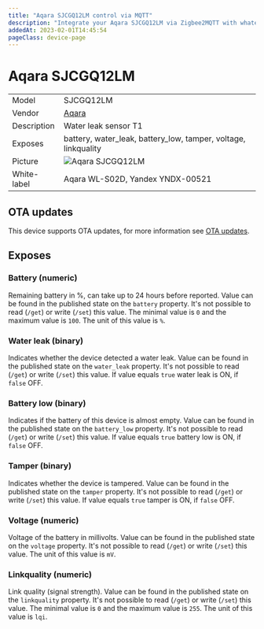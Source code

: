```yaml
---
title: "Aqara SJCGQ12LM control via MQTT"
description: "Integrate your Aqara SJCGQ12LM via Zigbee2MQTT with whatever smart home infrastructure you are using without the vendor's bridge or gateway."
addedAt: 2023-02-01T14:45:54
pageClass: device-page
---
```


<!-- !!!! -->
<!-- ATTENTION: This file is auto-generated through docgen! -->
<!-- You can only edit the "Notes"-Section between the two comment lines "Notes BEGIN" and "Notes END". -->
<!-- Do not use h1 or h2 heading within "## Notes"-Section. -->
<!-- !!!! -->

# Aqara SJCGQ12LM

|     |     |
|-----|-----|
| Model | SJCGQ12LM  |
| Vendor  | [Aqara](/supported-devices/#v=Aqara)  |
| Description | Water leak sensor T1 |
| Exposes | battery, water_leak, battery_low, tamper, voltage, linkquality |
| Picture | ![Aqara SJCGQ12LM](https://www.zigbee2mqtt.io/images/devices/SJCGQ12LM.png) |
| White-label | Aqara WL-S02D, Yandex YNDX-00521 |


<!-- Notes BEGIN: You can edit here. Add "## Notes" headline if not already present. -->


<!-- Notes END: Do not edit below this line -->


## OTA updates
This device supports OTA updates, for more information see [OTA updates](../guide/usage/ota_updates.md).



## Exposes

### Battery (numeric)
Remaining battery in %, can take up to 24 hours before reported.
Value can be found in the published state on the `battery` property.
It's not possible to read (`/get`) or write (`/set`) this value.
The minimal value is `0` and the maximum value is `100`.
The unit of this value is `%`.

### Water leak (binary)
Indicates whether the device detected a water leak.
Value can be found in the published state on the `water_leak` property.
It's not possible to read (`/get`) or write (`/set`) this value.
If value equals `true` water leak is ON, if `false` OFF.

### Battery low (binary)
Indicates if the battery of this device is almost empty.
Value can be found in the published state on the `battery_low` property.
It's not possible to read (`/get`) or write (`/set`) this value.
If value equals `true` battery low is ON, if `false` OFF.

### Tamper (binary)
Indicates whether the device is tampered.
Value can be found in the published state on the `tamper` property.
It's not possible to read (`/get`) or write (`/set`) this value.
If value equals `true` tamper is ON, if `false` OFF.

### Voltage (numeric)
Voltage of the battery in millivolts.
Value can be found in the published state on the `voltage` property.
It's not possible to read (`/get`) or write (`/set`) this value.
The unit of this value is `mV`.

### Linkquality (numeric)
Link quality (signal strength).
Value can be found in the published state on the `linkquality` property.
It's not possible to read (`/get`) or write (`/set`) this value.
The minimal value is `0` and the maximum value is `255`.
The unit of this value is `lqi`.


